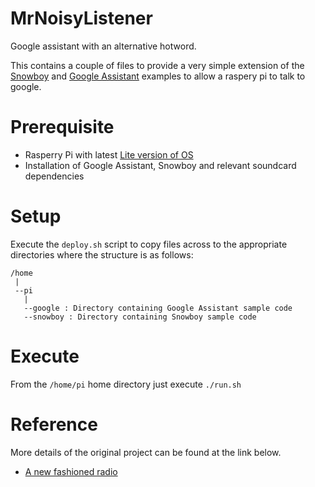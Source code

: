 # MrNoisyListener
Google assistant with an alternative hotword.  

This contains a couple of files to provide a very simple extension of the [Snowboy](https://snowboy.kitt.ai/) 
and [Google Assistant](https://developers.google.com/assistant/sdk/guides/service/python/embed/setup?hardware=rpi) examples
to allow a raspery pi to talk to google.

# Prerequisite
* Rasperry Pi with latest [Lite version of OS](https://www.raspberrypi.org/downloads/raspberry-pi-os/)
* Installation of Google Assistant, Snowboy and relevant soundcard dependencies

# Setup
Execute the ```deploy.sh``` script to copy files across to the appropriate directories where the structure is as follows:
```
/home
 |
 --pi
   |
   --google : Directory containing Google Assistant sample code
   --snowboy : Directory containing Snowboy sample code
```   
# Execute
From the ```/home/pi``` home directory just execute ```./run.sh```


# Reference
More details of the original project can be found at the link below.
* [A new fashioned radio](http://dev.staticvoid.co.uk/2020/04/21/new-fashioned-radio/)
